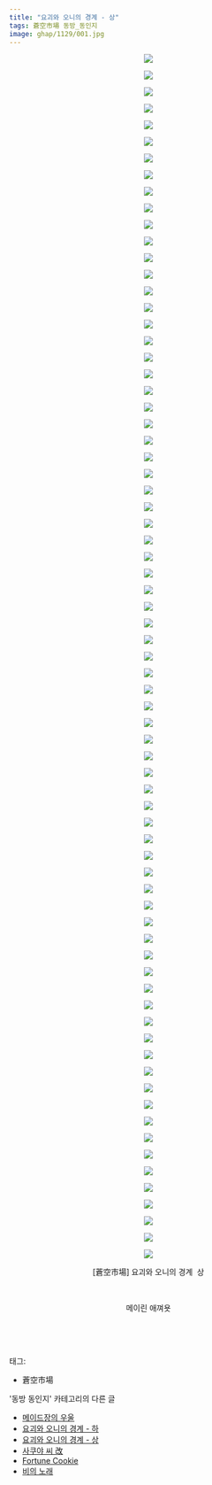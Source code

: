 ```yaml
---
title: "요괴와 오니의 경계 - 상"
tags: 蒼空市場 동방_동인지
image: ghap/1129/001.jpg
---
```

<div class="article">
<p style="text-align: center; clear: none; float: none;"><img src="{{ site.nasurl }}/ghap/1129/001.jpg"/></p>
<p style="text-align: center; clear: none; float: none;"><img src="{{ site.nasurl }}/ghap/1129/002.jpg"/></p>
<p style="text-align: center; clear: none; float: none;"><img src="{{ site.nasurl }}/ghap/1129/003.jpg"/></p>
<p style="text-align: center; clear: none; float: none;"><img src="{{ site.nasurl }}/ghap/1129/004.jpg"/></p>
<p style="text-align: center; clear: none; float: none;"><img src="{{ site.nasurl }}/ghap/1129/005.jpg"/></p>
<p style="text-align: center; clear: none; float: none;"><img src="{{ site.nasurl }}/ghap/1129/006.jpg"/></p>
<p style="text-align: center; clear: none; float: none;"><img src="{{ site.nasurl }}/ghap/1129/007.jpg"/></p>
<p style="text-align: center; clear: none; float: none;"><img src="{{ site.nasurl }}/ghap/1129/008.jpg"/></p>
<p style="text-align: center; clear: none; float: none;"><img src="{{ site.nasurl }}/ghap/1129/009.jpg"/></p>
<p style="text-align: center; clear: none; float: none;"><img src="{{ site.nasurl }}/ghap/1129/010.jpg"/></p>
<p style="text-align: center; clear: none; float: none;"><img src="{{ site.nasurl }}/ghap/1129/011.jpg"/></p>
<p style="text-align: center; clear: none; float: none;"><img src="{{ site.nasurl }}/ghap/1129/012.jpg"/></p>
<p style="text-align: center; clear: none; float: none;"><img src="{{ site.nasurl }}/ghap/1129/013.jpg"/></p>
<p style="text-align: center; clear: none; float: none;"><img src="{{ site.nasurl }}/ghap/1129/014.jpg"/></p>
<p style="text-align: center; clear: none; float: none;"><img src="{{ site.nasurl }}/ghap/1129/015.jpg"/></p>
<p style="text-align: center; clear: none; float: none;"><img src="{{ site.nasurl }}/ghap/1129/016.jpg"/></p>
<p style="text-align: center; clear: none; float: none;"><img src="{{ site.nasurl }}/ghap/1129/017.jpg"/></p>
<p style="text-align: center; clear: none; float: none;"><img src="{{ site.nasurl }}/ghap/1129/018.jpg"/></p>
<p style="text-align: center; clear: none; float: none;"><img src="{{ site.nasurl }}/ghap/1129/019.jpg"/></p>
<p style="text-align: center; clear: none; float: none;"><img src="{{ site.nasurl }}/ghap/1129/020.jpg"/></p>
<p style="text-align: center; clear: none; float: none;"><img src="{{ site.nasurl }}/ghap/1129/021.jpg"/></p>
<p style="text-align: center; clear: none; float: none;"><img src="{{ site.nasurl }}/ghap/1129/022.jpg"/></p>
<p style="text-align: center; clear: none; float: none;"><img src="{{ site.nasurl }}/ghap/1129/023.jpg"/></p>
<p style="text-align: center; clear: none; float: none;"><img src="{{ site.nasurl }}/ghap/1129/024.jpg"/></p>
<p style="text-align: center; clear: none; float: none;"><img src="{{ site.nasurl }}/ghap/1129/025.jpg"/></p>
<p style="text-align: center; clear: none; float: none;"><img src="{{ site.nasurl }}/ghap/1129/026.jpg"/></p>
<p style="text-align: center; clear: none; float: none;"><img src="{{ site.nasurl }}/ghap/1129/027.jpg"/></p>
<p style="text-align: center; clear: none; float: none;"><img src="{{ site.nasurl }}/ghap/1129/028.jpg"/></p>
<p style="text-align: center; clear: none; float: none;"><img src="{{ site.nasurl }}/ghap/1129/029.jpg"/></p>
<p style="text-align: center; clear: none; float: none;"><img src="{{ site.nasurl }}/ghap/1129/030.jpg"/></p>
<p style="text-align: center; clear: none; float: none;"><img src="{{ site.nasurl }}/ghap/1129/031.jpg"/></p>
<p style="text-align: center; clear: none; float: none;"><img src="{{ site.nasurl }}/ghap/1129/032.jpg"/></p>
<p style="text-align: center; clear: none; float: none;"><img src="{{ site.nasurl }}/ghap/1129/033.jpg"/></p>
<p style="text-align: center; clear: none; float: none;"><img src="{{ site.nasurl }}/ghap/1129/034.jpg"/></p>
<p style="text-align: center; clear: none; float: none;"><img src="{{ site.nasurl }}/ghap/1129/035.jpg"/></p>
<p style="text-align: center; clear: none; float: none;"><img src="{{ site.nasurl }}/ghap/1129/036.jpg"/></p>
<p style="text-align: center; clear: none; float: none;"><img src="{{ site.nasurl }}/ghap/1129/037.jpg"/></p>
<p style="text-align: center; clear: none; float: none;"><img src="{{ site.nasurl }}/ghap/1129/038.jpg"/></p>
<p style="text-align: center; clear: none; float: none;"><img src="{{ site.nasurl }}/ghap/1129/039.jpg"/></p>
<p style="text-align: center; clear: none; float: none;"><img src="{{ site.nasurl }}/ghap/1129/040.jpg"/></p>
<p style="text-align: center; clear: none; float: none;"><img src="{{ site.nasurl }}/ghap/1129/041.jpg"/></p>
<p style="text-align: center; clear: none; float: none;"><img src="{{ site.nasurl }}/ghap/1129/042.jpg"/></p>
<p style="text-align: center; clear: none; float: none;"><img src="{{ site.nasurl }}/ghap/1129/043.jpg"/></p>
<p style="text-align: center; clear: none; float: none;"><img src="{{ site.nasurl }}/ghap/1129/044.jpg"/></p>
<p style="text-align: center; clear: none; float: none;"><img src="{{ site.nasurl }}/ghap/1129/045.jpg"/></p>
<p style="text-align: center; clear: none; float: none;"><img src="{{ site.nasurl }}/ghap/1129/046.jpg"/></p>
<p style="text-align: center; clear: none; float: none;"><img src="{{ site.nasurl }}/ghap/1129/047.jpg"/></p>
<p style="text-align: center; clear: none; float: none;"><img src="{{ site.nasurl }}/ghap/1129/048.jpg"/></p>
<p style="text-align: center; clear: none; float: none;"><img src="{{ site.nasurl }}/ghap/1129/049.jpg"/></p>
<p style="text-align: center; clear: none; float: none;"><img src="{{ site.nasurl }}/ghap/1129/050.jpg"/></p>
<p style="text-align: center; clear: none; float: none;"><img src="{{ site.nasurl }}/ghap/1129/051.jpg"/></p>
<p style="text-align: center; clear: none; float: none;"><img src="{{ site.nasurl }}/ghap/1129/052.jpg"/></p>
<p style="text-align: center; clear: none; float: none;"><img src="{{ site.nasurl }}/ghap/1129/053.jpg"/></p>
<p style="text-align: center; clear: none; float: none;"><img src="{{ site.nasurl }}/ghap/1129/054.jpg"/></p>
<p style="text-align: center; clear: none; float: none;"><img src="{{ site.nasurl }}/ghap/1129/055.jpg"/></p>
<p style="text-align: center; clear: none; float: none;"><img src="{{ site.nasurl }}/ghap/1129/056.jpg"/></p>
<p style="text-align: center; clear: none; float: none;"><img src="{{ site.nasurl }}/ghap/1129/057.jpg"/></p>
<p style="text-align: center; clear: none; float: none;"><img src="{{ site.nasurl }}/ghap/1129/058.jpg"/></p>
<p style="text-align: center; clear: none; float: none;"><img src="{{ site.nasurl }}/ghap/1129/059.jpg"/></p>
<p style="text-align: center; clear: none; float: none;"><img src="{{ site.nasurl }}/ghap/1129/060.jpg"/></p>
<p style="text-align: center; clear: none; float: none;"><img src="{{ site.nasurl }}/ghap/1129/061.jpg"/></p>
<p style="text-align: center; clear: none; float: none;"><img src="{{ site.nasurl }}/ghap/1129/062.jpg"/></p>
<p style="text-align: center; clear: none; float: none;"><img src="{{ site.nasurl }}/ghap/1129/063.jpg"/></p>
<p style="text-align: center; clear: none; float: none;"><img src="{{ site.nasurl }}/ghap/1129/064.jpg"/></p>
<p style="text-align: center; clear: none; float: none;"><img src="{{ site.nasurl }}/ghap/1129/065.jpg"/></p>
<p style="text-align: center; clear: none; float: none;"><img src="{{ site.nasurl }}/ghap/1129/066.jpg"/></p>
<p style="text-align: center; clear: none; float: none;"><img src="{{ site.nasurl }}/ghap/1129/067.jpg"/></p>
<p style="text-align: center; clear: none; float: none;"><img src="{{ site.nasurl }}/ghap/1129/068.jpg"/></p>
<p style="text-align: center; clear: none; float: none;"><img src="{{ site.nasurl }}/ghap/1129/069.jpg"/></p>
<p style="text-align: center; clear: none; float: none;"><img src="{{ site.nasurl }}/ghap/1129/070.jpg"/></p>
<p style="text-align: center; clear: none; float: none;"><img src="{{ site.nasurl }}/ghap/1129/071.jpg"/></p>
<p style="text-align: center; clear: none; float: none;"><img src="{{ site.nasurl }}/ghap/1129/072.jpg"/></p>
<p style="text-align: center; clear: none; float: none;"><img src="{{ site.nasurl }}/ghap/1129/073.jpg"/></p>
<p style="text-align: center; clear: none; float: none;">[蒼空市場] 요괴와 오니의 경계  상</p>
<p style="text-align: center; clear: none; float: none;"><br/></p>
<p style="text-align: center; clear: none; float: none;">메이린 애껴욧</p>
<p style="text-align: center; clear: none; float: none;"><br/></p>
<p><br/></p>
</div><div class="tagTrail">
<p>태그: </p>
<ul>
<li>蒼空市場</li>
</ul>
</div><div class="another">
<p>'동방 동인지' 카테고리의 다른 글</p>
<ul>
<li><a href="/2016-07-26-ghap_1131">메이드장의 우울</a></li>
<li><a href="/2016-07-26-ghap_1130">요괴와 오니의 경계 - 하</a></li>
<li><a href="/2016-07-26-ghap_1129">요괴와 오니의 경계 - 상</a></li>
<li><a href="/2016-07-26-ghap_1128">사쿠야 씨 改</a></li>
<li><a href="/2016-07-26-ghap_1127">Fortune Cookie</a></li>
<li><a href="/2016-07-26-ghap_1126">비의 노래</a></li>
</ul>
</div><div class="cb_module cb_fluid">
<div class="cb_wrt cb_profile">
</div><!-- commentList close -->
</div>
<br/>
<p id="refer"></p>
<br/>
